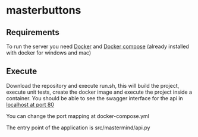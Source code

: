 # masterbuttons

## Requirements
To run the server you need [Docker](https://www.docker.com/community-edition#/download) and [Docker compose](https://docs.docker.com/compose/install/) (already installed with docker for windows and mac)

## Execute
Download the repository and execute run.sh, this will build the project, execute unit tests, create the docker image and execute the project inside a container. You should be able to see the swagger interface for the api in [localhost at port 80](http://localhost)

You can change the port mapping at docker-compose.yml

The entry point of the application is src/mastermind/api.py
